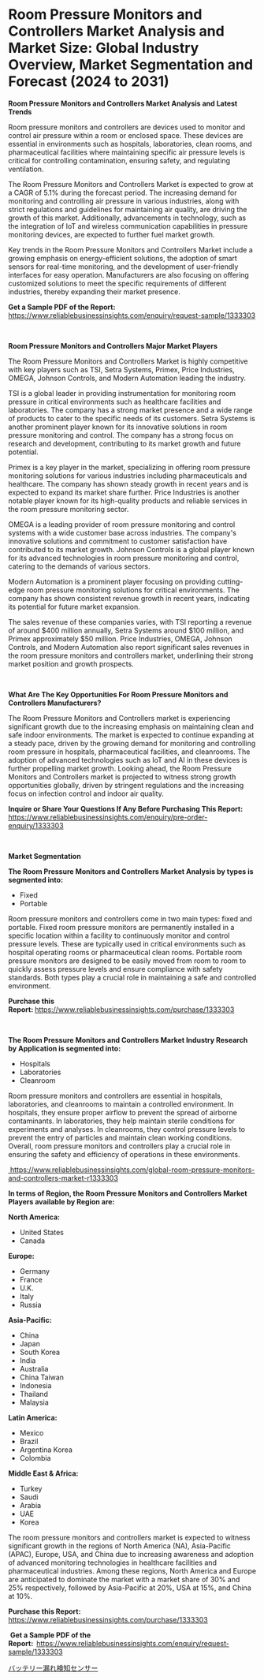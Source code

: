 <p><h1>Room Pressure Monitors and Controllers Market Analysis and Market Size: Global Industry Overview, Market Segmentation and Forecast (2024 to 2031)</h1></p><p><strong>Room Pressure Monitors and Controllers Market Analysis and Latest Trends</strong></p>
<p><p>Room pressure monitors and controllers are devices used to monitor and control air pressure within a room or enclosed space. These devices are essential in environments such as hospitals, laboratories, clean rooms, and pharmaceutical facilities where maintaining specific air pressure levels is critical for controlling contamination, ensuring safety, and regulating ventilation.</p><p>The Room Pressure Monitors and Controllers Market is expected to grow at a CAGR of 5.1% during the forecast period. The increasing demand for monitoring and controlling air pressure in various industries, along with strict regulations and guidelines for maintaining air quality, are driving the growth of this market. Additionally, advancements in technology, such as the integration of IoT and wireless communication capabilities in pressure monitoring devices, are expected to further fuel market growth.</p><p>Key trends in the Room Pressure Monitors and Controllers Market include a growing emphasis on energy-efficient solutions, the adoption of smart sensors for real-time monitoring, and the development of user-friendly interfaces for easy operation. Manufacturers are also focusing on offering customized solutions to meet the specific requirements of different industries, thereby expanding their market presence.</p></p>
<p><strong>Get a Sample PDF of the Report:&nbsp;</strong> <a href="https://www.reliablebusinessinsights.com/enquiry/request-sample/1333303">https://www.reliablebusinessinsights.com/enquiry/request-sample/1333303</a></p>
<p>&nbsp;</p>
<p><strong>Room Pressure Monitors and Controllers Major Market Players</strong></p>
<p><p>The Room Pressure Monitors and Controllers Market is highly competitive with key players such as TSI, Setra Systems, Primex, Price Industries, OMEGA, Johnson Controls, and Modern Automation leading the industry. </p><p>TSI is a global leader in providing instrumentation for monitoring room pressure in critical environments such as healthcare facilities and laboratories. The company has a strong market presence and a wide range of products to cater to the specific needs of its customers. Setra Systems is another prominent player known for its innovative solutions in room pressure monitoring and control. The company has a strong focus on research and development, contributing to its market growth and future potential.</p><p>Primex is a key player in the market, specializing in offering room pressure monitoring solutions for various industries including pharmaceuticals and healthcare. The company has shown steady growth in recent years and is expected to expand its market share further. Price Industries is another notable player known for its high-quality products and reliable services in the room pressure monitoring sector.</p><p>OMEGA is a leading provider of room pressure monitoring and control systems with a wide customer base across industries. The company's innovative solutions and commitment to customer satisfaction have contributed to its market growth. Johnson Controls is a global player known for its advanced technologies in room pressure monitoring and control, catering to the demands of various sectors.</p><p>Modern Automation is a prominent player focusing on providing cutting-edge room pressure monitoring solutions for critical environments. The company has shown consistent revenue growth in recent years, indicating its potential for future market expansion.</p><p>The sales revenue of these companies varies, with TSI reporting a revenue of around $400 million annually, Setra Systems around $100 million, and Primex approximately $50 million. Price Industries, OMEGA, Johnson Controls, and Modern Automation also report significant sales revenues in the room pressure monitors and controllers market, underlining their strong market position and growth prospects.</p></p>
<p>&nbsp;</p>
<p><strong>What Are The Key Opportunities For Room Pressure Monitors and Controllers Manufacturers?</strong></p>
<p><p>The Room Pressure Monitors and Controllers market is experiencing significant growth due to the increasing emphasis on maintaining clean and safe indoor environments. The market is expected to continue expanding at a steady pace, driven by the growing demand for monitoring and controlling room pressure in hospitals, pharmaceutical facilities, and cleanrooms. The adoption of advanced technologies such as IoT and AI in these devices is further propelling market growth. Looking ahead, the Room Pressure Monitors and Controllers market is projected to witness strong growth opportunities globally, driven by stringent regulations and the increasing focus on infection control and indoor air quality.</p></p>
<p><strong>Inquire or Share Your Questions If Any Before Purchasing This Report:</strong> <a href="https://www.reliablebusinessinsights.com/enquiry/pre-order-enquiry/1333303">https://www.reliablebusinessinsights.com/enquiry/pre-order-enquiry/1333303</a></p>
<p>&nbsp;</p>
<p><strong>Market Segmentation</strong></p>
<p><strong>The Room Pressure Monitors and Controllers Market Analysis by types is segmented into:</strong></p>
<p><ul><li>Fixed</li><li>Portable</li></ul></p>
<p><p>Room pressure monitors and controllers come in two main types: fixed and portable. Fixed room pressure monitors are permanently installed in a specific location within a facility to continuously monitor and control pressure levels. These are typically used in critical environments such as hospital operating rooms or pharmaceutical clean rooms. Portable room pressure monitors are designed to be easily moved from room to room to quickly assess pressure levels and ensure compliance with safety standards. Both types play a crucial role in maintaining a safe and controlled environment.</p></p>
<p><strong>Purchase this Report:&nbsp;</strong><a href="https://www.reliablebusinessinsights.com/purchase/1333303">https://www.reliablebusinessinsights.com/purchase/1333303</a></p>
<p>&nbsp;</p>
<p><strong>The Room Pressure Monitors and Controllers Market Industry Research by Application is segmented into:</strong></p>
<p><ul><li>Hospitals</li><li>Laboratories</li><li>Cleanroom</li></ul></p>
<p><p>Room pressure monitors and controllers are essential in hospitals, laboratories, and cleanrooms to maintain a controlled environment. In hospitals, they ensure proper airflow to prevent the spread of airborne contaminants. In laboratories, they help maintain sterile conditions for experiments and analyses. In cleanrooms, they control pressure levels to prevent the entry of particles and maintain clean working conditions. Overall, room pressure monitors and controllers play a crucial role in ensuring the safety and efficiency of operations in these environments.</p></p>
<p><a href="https://www.reliablebusinessinsights.com/global-room-pressure-monitors-and-controllers-market-r1333303">&nbsp;https://www.reliablebusinessinsights.com/global-room-pressure-monitors-and-controllers-market-r1333303</a></p>
<p><strong>In terms of Region, the Room Pressure Monitors and Controllers Market Players available by Region are:</strong></p>
<p>
    <p> <strong> North America: </strong>
        <ul>
            <li>United States</li>
            <li>Canada</li>
        </ul>
        </p> 
    <p> <strong> Europe: </strong>
        <ul>
            <li>Germany</li>
            <li>France</li>
            <li>U.K.</li>
            <li>Italy</li>
            <li>Russia</li>
        </ul>
        </p> 
    <p> <strong> Asia-Pacific: </strong>
        <ul>
            <li>China</li>
            <li>Japan</li>
            <li>South Korea</li>
            <li>India</li>
            <li>Australia</li>
            <li>China Taiwan</li>
            <li>Indonesia</li>
            <li>Thailand</li>
            <li>Malaysia</li>
        </ul>
        </p> 
    <p> <strong> Latin America: </strong>
        <ul>
            <li>Mexico</li>
            <li>Brazil</li>
            <li>Argentina Korea</li>
            <li>Colombia</li>
        </ul>
        </p> 
    <p> <strong> Middle East & Africa: </strong>
        <ul>
            <li>Turkey</li>
            <li>Saudi</li>
            <li>Arabia</li>
            <li>UAE</li>
            <li>Korea</li>
        </ul>
    </p>
    </p>
<p><p>The room pressure monitors and controllers market is expected to witness significant growth in the regions of North America (NA), Asia-Pacific (APAC), Europe, USA, and China due to increasing awareness and adoption of advanced monitoring technologies in healthcare facilities and pharmaceutical industries. Among these regions, North America and Europe are anticipated to dominate the market with a market share of 30% and 25% respectively, followed by Asia-Pacific at 20%, USA at 15%, and China at 10%.</p></p>
<p><strong>Purchase this Report: </strong><a href="https://www.reliablebusinessinsights.com/purchase/1333303">https://www.reliablebusinessinsights.com/purchase/1333303</a></p>
<p>&nbsp;<strong>Get a Sample PDF of the Report:&nbsp;&nbsp;</strong><a href="https://www.reliablebusinessinsights.com/enquiry/request-sample/1333303">https://www.reliablebusinessinsights.com/enquiry/request-sample/1333303</a></p>
<p><strong></strong></p>
<p><p><a href="https://medium.com/@teridactyl90/%E3%83%90%E3%83%83%E3%83%86%E3%83%AA%E3%83%BC%E6%BC%8F%E3%82%8C%E6%A4%9C%E5%87%BA%E3%82%BB%E3%83%B3%E3%82%B5%E3%83%BC%E5%B8%82%E5%A0%B4-2031%E5%B9%B4%E3%81%BE%E3%81%A7%E3%81%AE%E6%88%90%E5%8A%9F%E3%81%97%E3%81%9F%E3%83%93%E3%82%B8%E3%83%8D%E3%82%B9%E6%88%A6%E7%95%A5%E3%81%AE%E9%8D%B5%E3%82%92%E4%BA%88%E6%B8%AC-f1412dd9cf7f">バッテリー漏れ検知センサー</a></p></p>